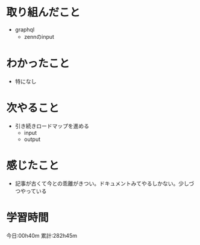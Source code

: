 # 取り組んだこと
  - graphql
    - zennのinput

# わかったこと
  - 特になし

# 次やること
  - 引き続きロードマップを進める
    - input
    - output

# 感じたこと
  - 記事が古くて今との乖離がきつい。ドキュメントみてやるしかない。少しづつやっている

# 学習時間
今日:00h40m
累計:282h45m
